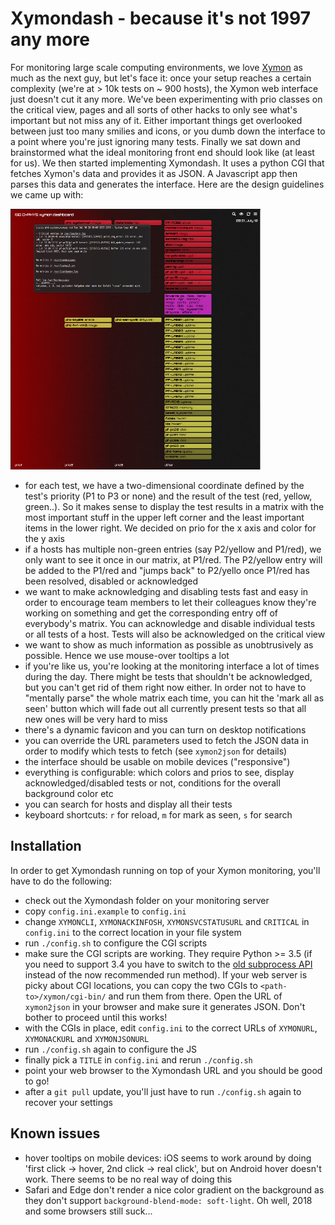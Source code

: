 Xymondash - because it's not 1997 any more
==========================================

For monitoring large scale computing environments, we love <a href="https://www.xymon.com/">Xymon</a> as much as the next guy, but let's face it: once your setup reaches a certain complexity (we're at > 10k tests on ~ 900 hosts), the Xymon web interface just doesn't cut it any more. We've been experimenting with prio classes on the critical view, pages and all sorts of other hacks to only see what's important but not miss any of it. Either important things get overlooked between just too many smilies and icons, or you dumb down the interface to a point where you're just ignoring many tests. Finally we sat down and brainstormed what the ideal monitoring front end should look like (at least for us). We then started implementing Xymondash. It uses a python CGI that fetches Xymon's data and provides it as JSON. A Javascript app then parses this data and generates the interface. Here are the design guidelines we came up with:

[<img src="img/screenshot_th.png">](img/screenshot.png)

  * for each test, we have a two-dimensional coordinate defined by the test's priority (P1 to P3 or none) and the result of the test (red, yellow, green..). So it makes sense to display the test results in a matrix with the most important stuff in the upper left corner and the least important items in the lower right. We decided on prio for the x axis and color for the y axis
  * if a hosts has multiple non-green entries (say P2/yellow and P1/red), we only want to see it once in our matrix, at P1/red. The P2/yellow entry will be added to the P1/red and "jumps back" to P2/yello once P1/red has been resolved, disabled or acknowledged
  * we want to make acknowledging and disabling tests fast and easy in order to encourage team members to let their colleagues know they're working on something and get the corresponding entry off of everybody's matrix. You can acknowledge and disable individual tests or all tests of a host. Tests will also be acknowledged on the critical view
  * we want to show as much information as possible as unobtrusively as possible. Hence we use mouse-over tooltips a lot
  * if you're like us, you're looking at the monitoring interface a lot of times during the day. There might be tests that shouldn't be acknowledged, but you can't get rid of them right now either. In order not to have to "mentally parse" the whole matrix each time, you can hit the 'mark all as seen' button which will fade out all currently present tests so that all new ones will be very hard to miss
  * there's a dynamic favicon and you can turn on desktop notifications
  * you can override the URL parameters used to fetch the JSON data in order to modify which tests to fetch (see `xymon2json` for details)
  * the interface should be usable on mobile devices ("responsive")
  * everything is configurable: which colors and prios to see, display acknowledged/disabled tests or not, conditions for the overall background color etc
  * you can search for hosts and display all their tests
  * keyboard shortcuts: `r` for reload, `m` for mark as seen, `s` for search

Installation
------------

In order to get Xymondash running on top of your Xymon monitoring, you'll have to do the following:

  * check out the Xymondash folder on your monitoring server
  * copy `config.ini.example` to `config.ini`
  * change `XYMONCLI`, `XYMONACKINFOSH`, `XYMONSVCSTATUSURL` and `CRITICAL` in `config.ini` to the correct location in your file system
  * run `./config.sh` to configure the CGI scripts
  * make sure the CGI scripts are working. They require Python >= 3.5 (if you need to support 3.4 you have to switch to the [old subprocess API](https://docs.python.org/3/library/subprocess.html#call-function-trio) instead of the now recommended run method). If your web server is picky about CGI locations, you can copy the two CGIs to `<path-to>/xymon/cgi-bin/` and run them from there. Open the URL of `xymon2json` in your browser and make sure it generates JSON. Don't bother to proceed until this works!
  * with the CGIs in place, edit `config.ini` to the correct URLs of `XYMONURL`, `XYMONACKURL` and `XYMONJSONURL`
  * run `./config.sh` again to configure the JS
  * finally pick a `TITLE` in `config.ini` and rerun `./config.sh`
  * point your web browser to the Xymondash URL and you should be good to go!
  * after a `git pull` update, you'll just have to run `./config.sh` again to recover your settings

Known issues
------------

  * hover tooltips on mobile devices: iOS seems to work around by doing 'first click -> hover, 2nd click -> real click', but on Android hover doesn't work. There seems to be no real way of doing this
  * Safari and Edge don't render a nice color gradient on the background as they don't support `background-blend-mode: soft-light`. Oh well, 2018 and some browsers still suck...

